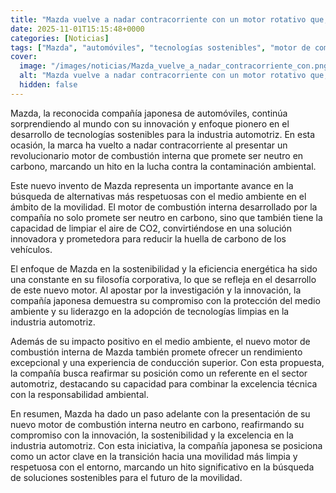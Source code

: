 ```yaml
---
title: "Mazda vuelve a nadar contracorriente con un motor rotativo que, en lugar de contaminar, limpia el aire de CO2"
date: 2025-11-01T15:15:48+0000
categories: [Noticias]
tags: ["Mazda", "automóviles", "tecnologías sostenibles", "motor de combustión interna", "neutral en carbono", "innovación", "sostenibilidad."]
cover:
  image: "/images/noticias/Mazda_vuelve_a_nadar_contracorriente_con.png"
  alt: "Mazda vuelve a nadar contracorriente con un motor rotativo que, en lugar de contaminar, limpia el aire de CO2"
  hidden: false
---
```


Mazda, la reconocida compañía japonesa de automóviles, continúa sorprendiendo al mundo con su innovación y enfoque pionero en el desarrollo de tecnologías sostenibles para la industria automotriz. En esta ocasión, la marca ha vuelto a nadar contracorriente al presentar un revolucionario motor de combustión interna que promete ser neutro en carbono, marcando un hito en la lucha contra la contaminación ambiental.

Este nuevo invento de Mazda representa un importante avance en la búsqueda de alternativas más respetuosas con el medio ambiente en el ámbito de la movilidad. El motor de combustión interna desarrollado por la compañía no solo promete ser neutro en carbono, sino que también tiene la capacidad de limpiar el aire de CO2, convirtiéndose en una solución innovadora y prometedora para reducir la huella de carbono de los vehículos.

El enfoque de Mazda en la sostenibilidad y la eficiencia energética ha sido una constante en su filosofía corporativa, lo que se refleja en el desarrollo de este nuevo motor. Al apostar por la investigación y la innovación, la compañía japonesa demuestra su compromiso con la protección del medio ambiente y su liderazgo en la adopción de tecnologías limpias en la industria automotriz.

Además de su impacto positivo en el medio ambiente, el nuevo motor de combustión interna de Mazda también promete ofrecer un rendimiento excepcional y una experiencia de conducción superior. Con esta propuesta, la compañía busca reafirmar su posición como un referente en el sector automotriz, destacando su capacidad para combinar la excelencia técnica con la responsabilidad ambiental.

En resumen, Mazda ha dado un paso adelante con la presentación de su nuevo motor de combustión interna neutro en carbono, reafirmando su compromiso con la innovación, la sostenibilidad y la excelencia en la industria automotriz. Con esta iniciativa, la compañía japonesa se posiciona como un actor clave en la transición hacia una movilidad más limpia y respetuosa con el entorno, marcando un hito significativo en la búsqueda de soluciones sostenibles para el futuro de la movilidad.

